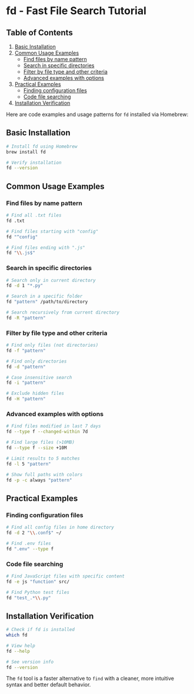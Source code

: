 # fd - Fast File Search Tutorial

## Table of Contents

1. [Basic Installation](#basic-installation)
2. [Common Usage Examples](#common-usage-examples)
	- [Find files by name pattern](#find-files-by-name-pattern)
	- [Search in specific directories](#search-in-specific-directories)
	- [Filter by file type and other criteria](#filter-by-file-type-and-other-criteria)
	- [Advanced examples with options](#advanced-examples-with-options)
3. [Practical Examples](#practical-examples)
	- [Finding configuration files](#finding-configuration-files)
	- [Code file searching](#code-file-searching)
4. [Installation Verification](#installation-verification)

Here are code examples and usage patterns for `fd` installed via Homebrew:

## Basic Installation

```bash
# Install fd using Homebrew
brew install fd

# Verify installation
fd --version
```

## Common Usage Examples

### Find files by name pattern
```bash
# Find all .txt files
fd .txt

# Find files starting with "config"
fd "^config"

# Find files ending with ".js"
fd "\\.js$"
```

### Search in specific directories
```bash
# Search only in current directory
fd -d 1 "*.py"

# Search in a specific folder
fd "pattern" /path/to/directory

# Search recursively from current directory
fd -R "pattern"
```

### Filter by file type and other criteria
```bash
# Find only files (not directories)
fd -f "pattern"

# Find only directories
fd -d "pattern"

# Case insensitive search
fd -i "pattern"

# Exclude hidden files
fd -H "pattern"
```

### Advanced examples with options

```bash
# Find files modified in last 7 days
fd --type f --changed-within 7d

# Find large files (>10MB)
fd --type f --size +10M

# Limit results to 5 matches
fd -l 5 "pattern"

# Show full paths with colors
fd -p -c always "pattern"
```

## Practical Examples

### Finding configuration files
```bash
# Find all config files in home directory
fd -d 2 "\\.conf$" ~/

# Find .env files
fd ".env" --type f
```

### Code file searching
```bash
# Find JavaScript files with specific content
fd -e js "function" src/

# Find Python test files
fd "test_.*\\.py"
```

## Installation Verification

```bash
# Check if fd is installed
which fd

# View help
fd --help

# See version info
fd --version
```

The `fd` tool is a faster alternative to `find` with a cleaner, more intuitive syntax and better default behavior.

